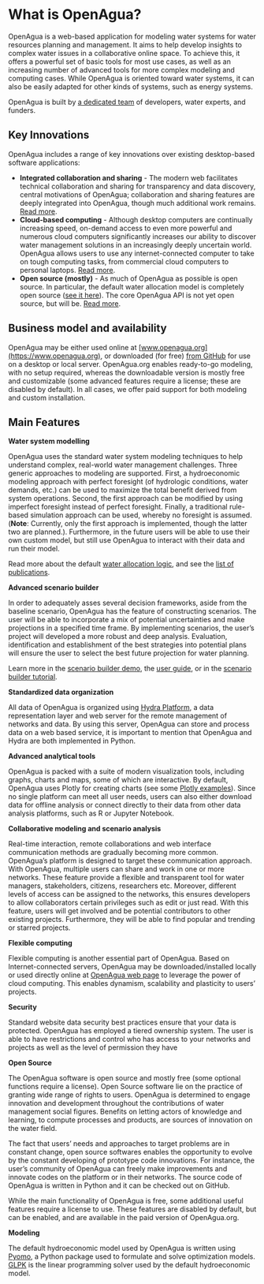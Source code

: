 # What is OpenAgua?

OpenAgua is a web-based application for modeling water systems for water resources planning and management. It aims to help develop insights to complex water issues in a collaborative online space. To achieve this, it offers a powerful set of basic tools for most use cases, as well as an increasing number of advanced tools for more complex modeling and computing cases. While OpenAgua is oriented toward water systems, it can also be easily adapted for other kinds of systems, such as energy systems.

OpenAgua is built by [a dedicated team](learn-more/the-team.md) of developers, water experts, and funders.

## Key Innovations

OpenAgua includes a range of key innovations over existing desktop-based software applications:

* **Integrated collaboration and sharing** - The modern web facilitates technical collaboration and sharing for transparency and data discovery, central motivations of OpenAgua; collaboration and sharing features are deeply integrated into OpenAgua, though much additional work remains. [Read more](how-to-use/user-guide/collaboration.md).
* **Cloud-based computing** - Although desktop computers are continually increasing speed, on-demand access to even more powerful and numerous cloud computers significantly increases our ability to discover water management solutions in an increasingly deeply uncertain world. OpenAgua allows users to use any internet-connected computer to take on tough computing tasks, from commercial cloud computers to personal laptops. [Read more](how-to-use/user-guide/configuration/model-engines.md).
* **Open source \(mostly\)** - As much of OpenAgua as possible is open source. In particular, the default water allocation model is completely open source \([see it here](https://github.com/openagua/waterlp)\). The core OpenAgua API is not yet open source, but will be. [Read more](learn-more/contributing/open-source.md).

## Business model and availability

OpenAgua may be either used online at [www.openagua.org](https://www.openagua.org), or downloaded \(for free\) [from GitHub](https://github.com/OpenAgua/OpenAgua) for use on a desktop or local server. OpenAgua.org enables ready-to-go modeling, with no setup required, whereas the downloadable version is mostly free and customizable \(some advanced features require a license; these are disabled by default\). In all cases, we offer paid support for both modeling and custom installation.

## Main Features

**Water system modelling**

OpenAgua uses the standard water system modeling techniques to help understand complex, real-world water management challenges. Three generic approaches to modeling are supported. First, a hydroeconomic modeling approach with perfect foresight \(of hydrologic conditions, water demands, etc.\) can be used to maximize the total benefit derived from system operations. Second, the first approach can be modified by using imperfect foresight instead of perfect foresight. Finally, a traditional rule-based simulation approach can be used, whereby no foresight is assumed. \(**Note**: Currently, only the first approach is implemented, though the latter two are planned.\). Furthermore, in the future users will be able to use their own custom model, but still use OpenAgua to interact with their data and run their model.

Read more about the default [water allocation logic](https://github.com/openagua/openagua-documentation/tree/590f1217673c214159e618b6d86026acffb15ecf/docs/user-guide/water-allocation-logic/README.md), and see the [list of publications](https://github.com/openagua/openagua-documentation/tree/590f1217673c214159e618b6d86026acffb15ecf/docs/publications/README.md).

**Advanced scenario builder**

In order to adequately asses several decision frameworks, aside from the baseline scenario, OpenAgua has the feature of constructing scenarios. The user will be able to incorporate a mix of potential uncertainties and make projections in a specified time frame. By implementing scenarios, the user’s project will developed a more robust and deep analysis. Evaluation, identification and establishment of the best strategies into potential plans will ensure the user to select the best future projection for water planning.

Learn more in the [scenario builder demo](https://github.com/openagua/openagua-documentation/tree/590f1217673c214159e618b6d86026acffb15ecf/docs/demos/README.md#scenarios), the [user guide](https://github.com/openagua/openagua-documentation/tree/590f1217673c214159e618b6d86026acffb15ecf/docs/user-guide/creating-scenarios/README.md), or in the [scenario builder tutorial](https://github.com/openagua/openagua-documentation/tree/590f1217673c214159e618b6d86026acffb15ecf/docs/tutorials/creating-scenarios/README.md).

**Standardized data organization**

All data of OpenAgua is organized using [Hydra Platform](http://hydraplatform.org), a data representation layer and web server for the remote management of networks and data. By using this server, OpenAgua can store and process data on a web based service, it is important to mention that OpenAgua and Hydra are both implemented in Python.

**Advanced analytical tools**

OpenAgua is packed with a suite of modern visualization tools, including graphs, charts and maps, some of which are interactive. By default, OpenAgua uses Plotly for creating charts \(see some [Plotly examples](https://plot.ly/javascript/#basic-charts)\). Since no single platform can meet all user needs, users can also either download data for offline analysis or connect directly to their data from other data analysis platforms, such as R or Jupyter Notebook.

**Collaborative modeling and scenario analysis**

Real-time interaction, remote collaborations and web interface communication methods are gradually becoming more common. OpenAgua’s platform is designed to target these communication approach. With OpenAgua, multiple users can share and work in one or more networks. These feature provide a flexible and transparent tool for water managers, stakeholders, citizens, researchers etc. Moreover, different levels of access can be assigned to the networks, this ensures developers to allow collaborators certain privileges such as edit or just read. With this feature, users will get involved and be potential contributors to other existing projects. Furthermore, they will be able to find popular and trending or starred projects.

**Flexible computing**

Flexible computing is another essential part of OpenAgua. Based on Internet-connected servers, OpenAgua may be downloaded/installed locally or used directly online at [OpenAgua web page](https://github.com/openagua/openagua-documentation/tree/590f1217673c214159e618b6d86026acffb15ecf/docs/www.openagua.org) to leverage the power of cloud computing. This enables dynamism, scalability and plasticity to users’ projects.

**Security**

Standard website data security best practices ensure that your data is protected. OpenAgua has employed a tiered ownership system. The user is able to have restrictions and control who has access to your networks and projects as well as the level of permission they have

**Open Source**

The OpenAgua software is open source and mostly free \(some optional functions require a license\). Open Source software lie on the practice of granting wide range of rights to users. OpenAgua is determined to engage innovation and development throughout the contributions of water management social figures. Benefits on letting actors of knowledge and learning, to compute processes and products, are sources of innovation on the water field.

The fact that users’ needs and approaches to target problems are in constant change, open source softwares enables the opportunity to evolve by the constant developing of prototype code innovations. For instance, the user’s community of OpenAgua can freely make improvements and innovate codes on the platform or in their networks. The source code of OpenAgua is written in Python and it can be checked out on GitHub.

While the main functionality of OpenAgua is free, some additional useful features require a license to use. These features are disabled by default, but can be enabled, and are available in the paid version of OpenAgua.org.

**Modeling**

The default hydroeconomic model used by OpenAgua is written using [Pyomo](http://www.pyomo.org), a Python package used to formulate and solve optimization models. [GLPK](https://www.gnu.org/software/glpk/) is the linear programming solver used by the default hydroeconomic model.

